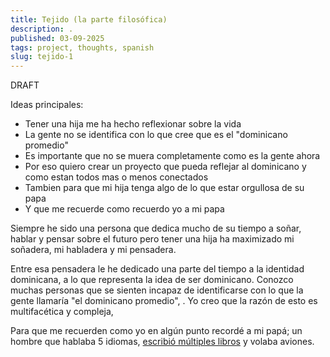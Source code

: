 ```yaml
---
title: Tejido (la parte filosófica)
description: .
published: 03-09-2025
tags: project, thoughts, spanish
slug: tejido-1
---
```


DRAFT

Ideas principales:

- Tener una hija me ha hecho reflexionar sobre la vida
- La gente no se identifica con lo que cree que es el "dominicano promedio"
- Es importante que no se muera completamente como es la gente ahora
- Por eso quiero crear un proyecto que pueda reflejar al dominicano y como estan todos mas o menos conectados
- Tambien para que mi hija tenga algo de lo que estar orgullosa de su papa
- Y que me recuerde como recuerdo yo a mi papa

Siempre he sido una persona que dedica mucho de su tiempo a soñar, hablar y pensar sobre el futuro pero tener una hija ha maximizado mi soñadera, mi habladera y mi pensadera.

Entre esa pensadera le he dedicado una parte del tiempo a la identidad dominicana, a lo que representa la idea de ser dominicano. Conozco muchas personas que se sienten incapaz de identificarse con lo que la gente llamaría "el dominicano promedio", . Yo creo que la razón de esto es multifacética y compleja,

Para que me recuerden como yo en algún punto recordé a mi papá; un hombre que hablaba 5 idiomas, [escribió múltiples libros](https://catalogo.bnphu.gob.do/cgi-bin/koha/opac-search.pl?advsearch=1&idx=kw&q=Ruddy+Grullon&weight_search=1&do=Search&sort_by=relevance) y volaba aviones.
